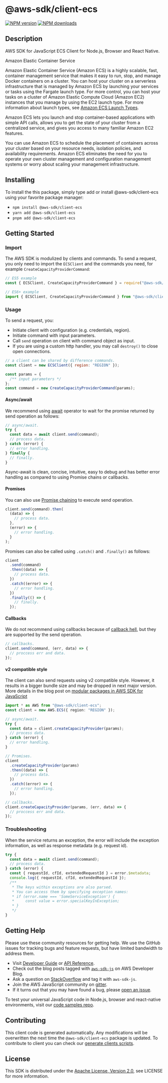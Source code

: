 # @aws-sdk/client-ecs

[![NPM version](https://img.shields.io/npm/v/@aws-sdk/client-ecs/latest.svg)](https://www.npmjs.com/package/@aws-sdk/client-ecs)
[![NPM downloads](https://img.shields.io/npm/dm/@aws-sdk/client-ecs.svg)](https://www.npmjs.com/package/@aws-sdk/client-ecs)

## Description

AWS SDK for JavaScript ECS Client for Node.js, Browser and React Native.

<fullname>Amazon Elastic Container Service</fullname>

<p>Amazon Elastic Container Service (Amazon ECS) is a highly scalable, fast, container management service that makes
it easy to run, stop, and manage Docker containers on a cluster. You can host your
cluster on a serverless infrastructure that is managed by Amazon ECS by launching your
services or tasks using the Fargate launch type. For more control, you can host your
tasks on a cluster of Amazon Elastic Compute Cloud (Amazon EC2) instances that you manage by using the EC2
launch type. For more information about launch types, see <a href="https://docs.aws.amazon.com/AmazonECS/latest/developerguide/launch_types.html">Amazon ECS Launch
Types</a>.</p>
<p>Amazon ECS lets you launch and stop container-based applications with simple API calls,
allows you to get the state of your cluster from a centralized service, and gives you
access to many familiar Amazon EC2 features.</p>
<p>You can use Amazon ECS to schedule the placement of containers across your cluster based on
your resource needs, isolation policies, and availability requirements. Amazon ECS eliminates
the need for you to operate your own cluster management and configuration management
systems or worry about scaling your management infrastructure.</p>

## Installing

To install the this package, simply type add or install @aws-sdk/client-ecs
using your favorite package manager:

- `npm install @aws-sdk/client-ecs`
- `yarn add @aws-sdk/client-ecs`
- `pnpm add @aws-sdk/client-ecs`

## Getting Started

### Import

The AWS SDK is modulized by clients and commands.
To send a request, you only need to import the `ECSClient` and
the commands you need, for example `CreateCapacityProviderCommand`:

```js
// ES5 example
const { ECSClient, CreateCapacityProviderCommand } = require("@aws-sdk/client-ecs");
```

```ts
// ES6+ example
import { ECSClient, CreateCapacityProviderCommand } from "@aws-sdk/client-ecs";
```

### Usage

To send a request, you:

- Initiate client with configuration (e.g. credentials, region).
- Initiate command with input parameters.
- Call `send` operation on client with command object as input.
- If you are using a custom http handler, you may call `destroy()` to close open connections.

```js
// a client can be shared by difference commands.
const client = new ECSClient({ region: "REGION" });

const params = {
  /** input parameters */
};
const command = new CreateCapacityProviderCommand(params);
```

#### Async/await

We recommend using [await](https://developer.mozilla.org/en-US/docs/Web/JavaScript/Reference/Operators/await)
operator to wait for the promise returned by send operation as follows:

```js
// async/await.
try {
  const data = await client.send(command);
  // process data.
} catch (error) {
  // error handling.
} finally {
  // finally.
}
```

Async-await is clean, concise, intuitive, easy to debug and has better error handling
as compared to using Promise chains or callbacks.

#### Promises

You can also use [Promise chaining](https://developer.mozilla.org/en-US/docs/Web/JavaScript/Guide/Using_promises#chaining)
to execute send operation.

```js
client.send(command).then(
  (data) => {
    // process data.
  },
  (error) => {
    // error handling.
  }
);
```

Promises can also be called using `.catch()` and `.finally()` as follows:

```js
client
  .send(command)
  .then((data) => {
    // process data.
  })
  .catch((error) => {
    // error handling.
  })
  .finally(() => {
    // finally.
  });
```

#### Callbacks

We do not recommend using callbacks because of [callback hell](http://callbackhell.com/),
but they are supported by the send operation.

```js
// callbacks.
client.send(command, (err, data) => {
  // proccess err and data.
});
```

#### v2 compatible style

The client can also send requests using v2 compatible style.
However, it results in a bigger bundle size and may be dropped in next major version. More details in the blog post
on [modular packages in AWS SDK for JavaScript](https://aws.amazon.com/blogs/developer/modular-packages-in-aws-sdk-for-javascript/)

```ts
import * as AWS from "@aws-sdk/client-ecs";
const client = new AWS.ECS({ region: "REGION" });

// async/await.
try {
  const data = client.createCapacityProvider(params);
  // process data.
} catch (error) {
  // error handling.
}

// Promises.
client
  .createCapacityProvider(params)
  .then((data) => {
    // process data.
  })
  .catch((error) => {
    // error handling.
  });

// callbacks.
client.createCapacityProvider(params, (err, data) => {
  // proccess err and data.
});
```

### Troubleshooting

When the service returns an exception, the error will include the exception information,
as well as response metadata (e.g. request id).

```js
try {
  const data = await client.send(command);
  // process data.
} catch (error) {
  const { requestId, cfId, extendedRequestId } = error.$metadata;
  console.log({ requestId, cfId, extendedRequestId });
  /**
   * The keys within exceptions are also parsed.
   * You can access them by specifying exception names:
   * if (error.name === 'SomeServiceException') {
   *     const value = error.specialKeyInException;
   * }
   */
}
```

## Getting Help

Please use these community resources for getting help.
We use the GitHub issues for tracking bugs and feature requests, but have limited bandwidth to address them.

- Visit [Developer Guide](https://docs.aws.amazon.com/sdk-for-javascript/v3/developer-guide/welcome.html)
  or [API Reference](https://docs.aws.amazon.com/AWSJavaScriptSDK/v3/latest/index.html).
- Check out the blog posts tagged with [`aws-sdk-js`](https://aws.amazon.com/blogs/developer/tag/aws-sdk-js/)
  on AWS Developer Blog.
- Ask a question on [StackOverflow](https://stackoverflow.com/questions/tagged/aws-sdk-js) and tag it with `aws-sdk-js`.
- Join the AWS JavaScript community on [gitter](https://gitter.im/aws/aws-sdk-js-v3).
- If it turns out that you may have found a bug, please [open an issue](https://github.com/aws/aws-sdk-js-v3/issues/new/choose).

To test your universal JavaScript code in Node.js, browser and react-native environments,
visit our [code samples repo](https://github.com/aws-samples/aws-sdk-js-tests).

## Contributing

This client code is generated automatically. Any modifications will be overwritten the next time the `@aws-sdk/client-ecs` package is updated.
To contribute to client you can check our [generate clients scripts](https://github.com/aws/aws-sdk-js-v3/tree/main/scripts/generate-clients).

## License

This SDK is distributed under the
[Apache License, Version 2.0](http://www.apache.org/licenses/LICENSE-2.0),
see LICENSE for more information.
